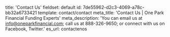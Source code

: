 title: 'Contact Us'
fieldset: default
id: 7de55962-d2c3-4069-a78c-bb32a6733421
template: contact/contact
meta_title: 'Contact Us | One Park Financial Funding Experts'
meta_description: 'You can email us at info@oneparkfinancial.com; call us at 888-326-9650; or connect with us on Facebook, Twitter.'
es_url: contactenos